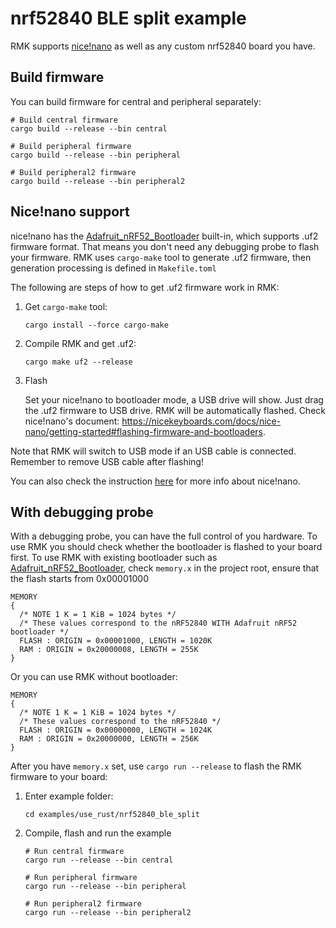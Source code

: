 # nrf52840 BLE split example

RMK supports [nice!nano](https://nicekeyboards.com/nice-nano) as well as any custom nrf52840 board you have. 

## Build firmware

You can build firmware for central and peripheral separately:

```shell
# Build central firmware
cargo build --release --bin central

# Build peripheral firmware
cargo build --release --bin peripheral

# Build peripheral2 firmware
cargo build --release --bin peripheral2
```

## Nice!nano support

nice!nano has the [Adafruit_nRF52_Bootloader](https://github.com/adafruit/Adafruit_nRF52_Bootloader) built-in, which supports .uf2 firmware format. That means you don't need any debugging probe to flash your firmware. RMK uses `cargo-make` tool to generate .uf2 firmware, then generation processing is defined in `Makefile.toml`

The following are steps of how to get .uf2 firmware work in RMK:

1. Get `cargo-make` tool:
   ```shell
   cargo install --force cargo-make
   ```
2. Compile RMK and get .uf2:
   ```shell
   cargo make uf2 --release
   ```
3. Flash

   Set your nice!nano to bootloader mode, a USB drive will show. Just drag the .uf2 firmware to USB drive. RMK will be automatically flashed. Check nice!nano's document: https://nicekeyboards.com/docs/nice-nano/getting-started#flashing-firmware-and-bootloaders. 

Note that RMK will switch to USB mode if an USB cable is connected. Remember to remove USB cable after flashing!

You can also check the instruction [here](https://nicekeyboards.com/docs/nice-nano/) for more info about nice!nano.

## With debugging probe

With a debugging probe, you can have the full control of you hardware. To use RMK you should check whether the bootloader is flashed to your board first. To use RMK with existing bootloader such as [Adafruit_nRF52_Bootloader](https://github.com/adafruit/Adafruit_nRF52_Bootloader), check `memory.x` in the project root, ensure that the flash starts from 0x00001000

```
MEMORY
{
  /* NOTE 1 K = 1 KiB = 1024 bytes */
  /* These values correspond to the nRF52840 WITH Adafruit nRF52 bootloader */
  FLASH : ORIGIN = 0x00001000, LENGTH = 1020K
  RAM : ORIGIN = 0x20000008, LENGTH = 255K
}
```

Or you can use RMK without bootloader:

```
MEMORY
{
  /* NOTE 1 K = 1 KiB = 1024 bytes */
  /* These values correspond to the nRF52840 */
  FLASH : ORIGIN = 0x00000000, LENGTH = 1024K
  RAM : ORIGIN = 0x20000000, LENGTH = 256K
}
```

After you have `memory.x` set, use `cargo run --release` to flash the RMK firmware to your board:

1. Enter example folder:
   ```shell
   cd examples/use_rust/nrf52840_ble_split
   ```
2. Compile, flash and run the example
   ```shell
   # Run central firmware
   cargo run --release --bin central

   # Run peripheral firmware
   cargo run --release --bin peripheral

   # Run peripheral2 firmware
   cargo run --release --bin peripheral2
   ```
